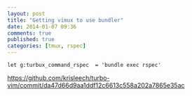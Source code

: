 ```yaml
---
layout: post
title: "Getting vimux to use bundler"
date: 2014-01-07 09:36
comments: true
published: true
categories: [tmux, rspec]
---
```


```viml
let g:turbux_command_rspec  = 'bundle exec rspec'
```

https://github.com/krisleech/turbo-vim/commit/da47d66d9aa1ddf12c6613c558a202a7865e35ac
